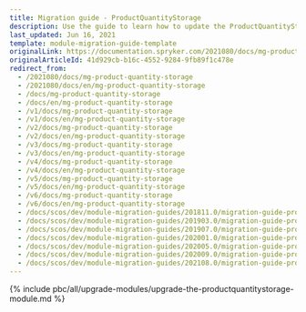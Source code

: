 ```yaml
---
title: Migration guide - ProductQuantityStorage
description: Use the guide to learn how to update the ProductQuantityStorage module.
last_updated: Jun 16, 2021
template: module-migration-guide-template
originalLink: https://documentation.spryker.com/2021080/docs/mg-product-quantity-storage
originalArticleId: 41d929cb-b16c-4552-9284-9fb89f1c478e
redirect_from:
  - /2021080/docs/mg-product-quantity-storage
  - /2021080/docs/en/mg-product-quantity-storage
  - /docs/mg-product-quantity-storage
  - /docs/en/mg-product-quantity-storage
  - /v1/docs/mg-product-quantity-storage
  - /v1/docs/en/mg-product-quantity-storage
  - /v2/docs/mg-product-quantity-storage
  - /v2/docs/en/mg-product-quantity-storage
  - /v3/docs/mg-product-quantity-storage
  - /v3/docs/en/mg-product-quantity-storage
  - /v4/docs/mg-product-quantity-storage
  - /v4/docs/en/mg-product-quantity-storage
  - /v5/docs/mg-product-quantity-storage
  - /v5/docs/en/mg-product-quantity-storage
  - /v6/docs/mg-product-quantity-storage
  - /v6/docs/en/mg-product-quantity-storage
  - /docs/scos/dev/module-migration-guides/201811.0/migration-guide-productquantitystorage.html
  - /docs/scos/dev/module-migration-guides/201903.0/migration-guide-productquantitystorage.html
  - /docs/scos/dev/module-migration-guides/201907.0/migration-guide-productquantitystorage.html
  - /docs/scos/dev/module-migration-guides/202001.0/migration-guide-productquantitystorage.html
  - /docs/scos/dev/module-migration-guides/202005.0/migration-guide-productquantitystorage.html
  - /docs/scos/dev/module-migration-guides/202009.0/migration-guide-productquantitystorage.html
  - /docs/scos/dev/module-migration-guides/202108.0/migration-guide-productquantitystorage.html
---
```


{% include pbc/all/upgrade-modules/upgrade-the-productquantitystorage-module.md %} <!-- To edit, see /_includes/pbc/all/upgrade-modules/upgrade-the-productquantitystorage-module.md -->
